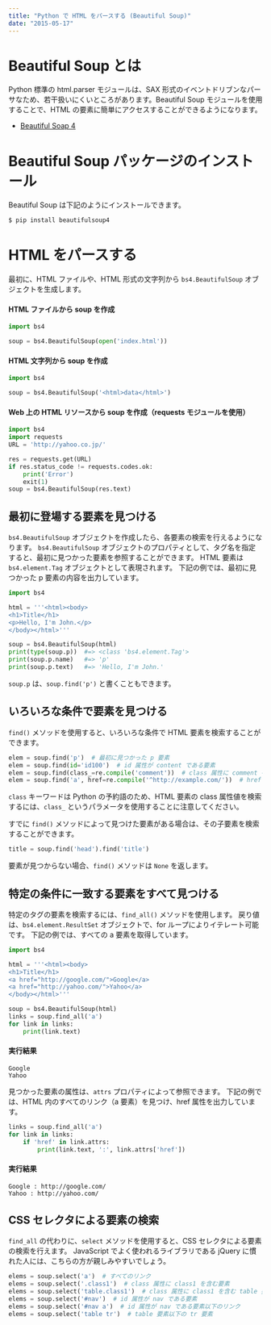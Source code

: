 ```yaml
---
title: "Python で HTML をパースする (Beautiful Soup)"
date: "2015-05-17"
---
```


Beautiful Soup とは
===================

Python 標準の html.parser モジュールは、SAX 形式のイベントドリブンなパーサなため、若干扱いにくいところがあります。Beautiful Soup モジュールを使用することで、HTML の要素に簡単にアクセスすることができるようになります。

* [Beautiful Soap 4](http://www.crummy.com/software/BeautifulSoup/bs4/doc/)


Beautiful Soup パッケージのインストール
=======================================

Beautiful Soup は下記のようにインストールできます。

```sh
$ pip install beautifulsoup4
```

HTML をパースする
=================

最初に、HTML ファイルや、HTML 形式の文字列から ```bs4.BeautifulSoup``` オブジェクトを生成します。

#### HTML ファイルから soup を作成
```python
import bs4

soup = bs4.BeautifulSoup(open('index.html'))
```

#### HTML 文字列から soup を作成
```python
import bs4

soup = bs4.BeautifulSoup('<html>data</html>')
```

#### Web 上の HTML リソースから soup を作成（requests モジュールを使用）
```python
import bs4
import requests
URL = 'http://yahoo.co.jp/'

res = requests.get(URL)
if res.status_code != requests.codes.ok:
    print('Error')
    exit(1)
soup = bs4.BeautifulSoup(res.text)
```


最初に登場する要素を見つける
----------------------------
```bs4.BeautifulSoup``` オブジェクトを作成したら、各要素の検索を行えるようになります。
```bs4.BeautifulSoup``` オブジェクトのプロパティとして、タグ名を指定すると、最初に見つかった要素を参照することができます。
HTML 要素は ```bs4.element.Tag``` オブジェクトとして表現されます。
下記の例では、最初に見つかった p 要素の内容を出力しています。

```python
import bs4

html = '''<html><body>
<h1>Title</h1>
<p>Hello, I'm John.</p>
</body></html>'''

soup = bs4.BeautifulSoup(html)
print(type(soup.p))  #=> <class 'bs4.element.Tag'>
print(soup.p.name)   #=> 'p'
print(soup.p.text)   #=> 'Hello, I'm John.'
```

```soup.p``` は、```soup.find('p')``` と書くこともできます。

いろいろな条件で要素を見つける
------------------------------
```find()``` メソッドを使用すると、いろいろな条件で HTML 要素を検索することができます。

```python
elem = soup.find('p')  # 最初に見つかった p 要素
elem = soup.find(id='id100')  # id 属性が content である要素
elem = soup.find(class_=re.compile('comment'))  # class 属性に comment を含む要素
elem = soup.find('a', href=re.compile('^http://example.com/'))  # href に特定のドメイン名を含むリンク
```

```class``` キーワードは Python の予約語のため、HTML 要素の class 属性値を検索するには、```class_``` というパラメータを使用することに注意してください。

すでに ```find()``` メソッドによって見つけた要素がある場合は、その子要素を検索することができます。

```python
title = soup.find('head').find('title')
````

要素が見つからない場合、```find()``` メソッドは ```None``` を返します。


特定の条件に一致する要素をすべて見つける
----------------------------------------
特定のタグの要素を検索するには、```find_all()``` メソッドを使用します。
戻り値は、```bs4.element.ResultSet``` オブジェクトで、for ループによりイテレート可能です。
下記の例では、すべての a 要素を取得しています。

```python
import bs4

html = '''<html><body>
<h1>Title</h1>
<a href="http://google.com/">Google</a>
<a href="http://yahoo.com/">Yahoo</a>
</body></html>'''

soup = bs4.BeautifulSoup(html)
links = soup.find_all('a')
for link in links:
    print(link.text)
```

#### 実行結果
```
Google
Yahoo
```

見つかった要素の属性は、```attrs``` プロパティによって参照できます。
下記の例では、HTML 内のすべてのリンク（a 要素）を見つけ、href 属性を出力しています。

```python
links = soup.find_all('a')
for link in links:
    if 'href' in link.attrs:
        print(link.text, ':', link.attrs['href'])
```

#### 実行結果
```
Google : http://google.com/
Yahoo : http://yahoo.com/
```

CSS セレクタによる要素の検索
----------------------------
```find_all``` の代わりに、```select``` メソッドを使用すると、CSS セレクタによる要素の検索を行えます。
JavaScript でよく使われるライブラリである jQuery に慣れた人には、こちらの方が親しみやすいでしょう。

```python
elems = soup.select('a')  # すべてのリンク
elems = soup.select('.class1')  # class 属性に class1 を含む要素
elems = soup.select('table.class1')  # class 属性に class1 を含む table 要素
elems = soup.select('#nav')  # id 属性が nav である要素
elems = soup.select('#nav a')  # id 属性が nav である要素以下のリンク
elems = soup.select('table tr')  # table 要素以下の tr 要素
```

